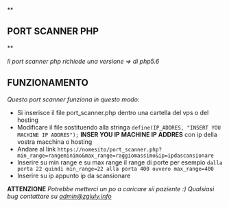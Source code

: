 **

## PORT SCANNER PHP

**

*Il port scanner php richiede una versione => di php5.6*

## FUNZIONAMENTO

*Questo port scanner funziona in questo modo:*

 - Si inserisce il file port_scanner.php dentro una cartella del vps o del hosting
 - Modificare il file sostituendo alla stringa `define(IP_ADDRES, "INSERT YOU MACHINE IP ADDRES");` **INSER YOU IP MACHINE IP ADDRES** con ip della vostra macchina o hosting
 - Andare al link `https://nomesito/port_scanner.php?min_range=rangeminimo&max_range=raggiomassimo&ip=ipdascansionare`
 - Inserire su min range e su max range il range di porte per esempio `dalla porta 22 quindi min_range=22 alla porta 400 ovvero max_range=400`
 - Inserire su ip appunto ip da scansionare
 
 **ATTENZIONE**
*Potrebbe metterci un po a caricare sii paziente :)*
*Qualsiasi bug contattare su admin@zgiuly.info* 
 